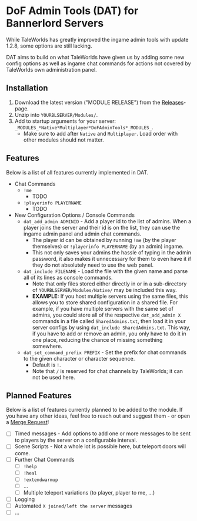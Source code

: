 # DoF Admin Tools (DAT) for Bannerlord Servers

While TaleWorlds has greatly improved the ingame admin tools with update 1.2.8, some options are still lacking. 

DAT aims to build on what TaleWorlds have given us by adding some new config options as well as ingame chat commands for actions not covered by TaleWorlds own administration panel.

## Installation
1. Download the latest version ("MODULE RELEASE") from the [Releases](https://gitlab.com/Krex/dofadmintools/-/releases)-page.
2. Unzip into `YOURBLSERVER/Modules/`.
3. Add to startup arguments for your server: `_MODULES_*Native*Multiplayer*DoFAdminTools*_MODULES_`.
    - Make sure to add after `Native` and `Multiplayer`. Load order with other modules should not matter.

## Features

Below is a list of all features currently implemented in DAT.

- Chat Commands
  - `!me`
    - TODO
  - `!playerinfo PLAYERNAME`
    - TODO
- New Configuration Options / Console Commands
  - `dat_add_admin ADMINID` - Add a player id to the list of admins. When a player joins the server and their id is on the list, they can use the ingame admin panel and admin chat commands.
    - The player id can be obtained by running `!me` (by the player themselves) or `!playerinfo PLAYERNAME` (by an admin) ingame.
    - This not only saves your admins the hassle of typing in the admin password, it also makes it unnecessary for them to even have it if they do not absolutely need to use the web panel.
  - `dat_include FILENAME` - Load the file with the given name and parse all of its lines as console commands.
    - Note that only files stored either directly in or in a sub-directory of `YOURBLSERVER/Modules/Native/` may be included this way.
    - **EXAMPLE:** If you host multiple servers using the same files, this allows you to store shared configuration in a shared file. For example, if you have multiple servers with the same set of admins, you could store all of the respective `dat_add_admin X` commands in a file called `SharedAdmins.txt`, then load it in your server configs by using `dat_include SharedAdmins.txt`. This way, if you have to add or remove an admin, you only have to do it in one place, reducing the chance of missing something somewhere.
  - `dat_set_command_prefix PREFIX` - Set the prefix for chat commands to the given character or character sequence. 
    - Default is `!`.
    - Note that `/` is reserved for chat channels by TaleWorlds; it can not be used here.

## Planned Features

Below is a list of features currently planned to be added to the module. If you have any other ideas, feel free to reach out and suggest them - or open a [Merge Request](https://gitlab.com/Krex/dofadmintools/-/merge_requests)!

- [ ] Timed messages - Add options to add one or more messages to be sent to players by the server on a configurable interval. 
- [ ] Scene Scripts - Not a whole lot is possible here, but teleport doors will come.
- [ ] Further Chat Commands
  - [ ] `!help`
  - [ ] `!heal`
  - [ ] `!extendwarmup`
  - [ ] ...
  - [ ] Multiple teleport variations (to player, player to me, ...)
- [ ] Logging
- [ ] Automated `X joined/left the server` messages
- [ ] ...
